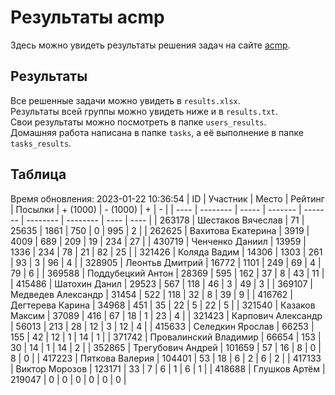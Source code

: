 # Результаты acmp
Здесь можно увидеть результаты решения задач на сайте [acmp](https://acmp.ru). 

## Результаты
Все решенные задачи можно увидеть в `results.xlsx`.  
Результаты всей группы можно увидеть ниже и в `results.txt`.  
Свои результаты можно посмотреть в папке `users_results`.  
Домашняя работа написана в папке `tasks`, а её выполнение в папке `tasks_results`.

## Таблица
Время обновления: 2023-01-22 10:36:54
| ID   | Участник | Место | Рейтинг | Посылки | + (1000) | - (1000) | +    | -    |
| ---- | -------- | ----- | ------- | ------- | -------- | -------- | ---- | ---- |
| 263178 | Шестаков Вячеслав | 71 | 25635 | 1861 | 750 | 0 | 995 | 2 |
| 262625 | Вахитова Екатерина | 3919 | 4009 | 689 | 209 | 19 | 234 | 27 |
| 430719 | Ченченко Даниил | 13959 | 1336 | 234 | 78 | 21 | 82 | 25 |
| 321426 | Коляда Вадим | 14306 | 1303 | 261 | 93 | 3 | 96 | 4 |
| 328905 | Леонтьв Дмитрий | 16772 | 1101 | 249 | 69 | 4 | 79 | 6 |
| 369588 | Поддубецкий Антон | 28369 | 595 | 162 | 37 | 8 | 43 | 11 |
| 415486 | Шатохин Данил | 29523 | 567 | 118 | 46 | 3 | 49 | 3 |
| 369107 | Медведев Александр | 31454 | 522 | 118 | 32 | 8 | 39 | 9 |
| 416762 | Дегтерева Карина | 34968 | 451 | 35 | 22 | 5 | 22 | 5 |
| 321540 | Казаков Максим | 37089 | 416 | 67 | 18 | 1 | 23 | 4 |
| 321423 | Карпович Александр | 56013 | 213 | 28 | 12 | 3 | 12 | 4 |
| 415633 | Селедкин Ярослав | 66253 | 155 | 42 | 12 | 1 | 14 | 1 |
| 371742 | Провалинский Владимир | 66654 | 153 | 30 | 14 | 1 | 14 | 2 |
| 352865 | Трегубович Андрей | 101659 | 57 | 16 | 8 | 0 | 8 | 0 |
| 417223 | Пяткова Валерия | 104401 | 53 | 18 | 6 | 2 | 6 | 2 |
| 417133 | Виктор Морозов | 123171 | 33 | 7 | 6 | 1 | 6 | 1 |
| 418688 | Глушков Артём | 219047 | 0 | 0 | 0 | 0 | 0 | 0 |
